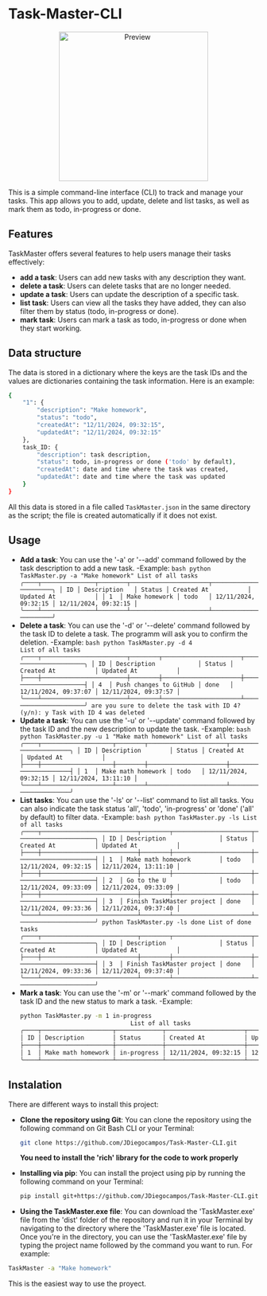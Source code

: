 # Task-Master-CLI

<p align="center">
    <img src="IconTaskMaster.ico" alt="Preview" width="300" height="300">
</p>

This is a simple command-line interface (CLI) to track and manage your tasks. This app allows you to add, update, delete and list tasks, as well as mark them as todo, in-progress or done.

## Features

TaskMaster offers several features to help users manage their tasks effectively:

- **add a task**: Users can add new tasks with any description they want.
- **delete a task**: Users can delete tasks that are no longer needed.
- **update a task**: Users can update the description of a specific task.
- **list task**: Users can view all the tasks they have added, they can also filter them by status (todo, in-progress or done).
- **mark task**: Users can mark a task as todo, in-progress or done when they start working.

## Data structure

The data is stored in a dictionary where the keys are the task IDs and the values are dictionaries containing the task information. Here is an example:

```bash
{
    "1": {
        "description": "Make homework",
        "status": "todo",
        "createdAt": "12/11/2024, 09:32:15",
        "updatedAt": "12/11/2024, 09:32:15"
    },
    task_ID: {
        "description": task description,
        "status": todo, in-progress or done ('todo' by default),
        "createdAt": date and time where the task was created,
        "updatedAt": date and time where the task was updated
    }
}
```
All this data is stored in a file called `TaskMaster.json` in the same directory as the script; the file is created automatically if it does not exist.

## Usage

- **Add a task**: You can use the '-a' or '--add' command followed by the task description to add a new task.
    -Example:
        ```bash
        python TaskMaster.py -a "Make homework"
                                    List of all tasks
        ╭────┬───────────────┬────────┬──────────────────────┬──────────────────────╮
        │ ID │ Description   │ Status │ Created At           │ Updated At           │
        │ 1  │ Make homework │ todo   │ 12/11/2024, 09:32:15 │ 12/11/2024, 09:32:15 │
        ╰────┴───────────────┴────────┴──────────────────────┴──────────────────────╯
        ```
- **Delete a task**: You can use the '-d' or '--delete' command followed by the task ID to delete a task. The programm will ask you to confirm the deletion.
    -Example:
        ```bash
        python TaskMaster.py -d 4                       
                                        List of all tasks
        ╭────┬────────────────────────┬────────┬──────────────────────┬──────────────────────╮
        │ ID │ Description            │ Status │ Created At           │ Updated At           │
        ├────┼────────────────────────┼────────┼──────────────────────┼──────────────────────┤
        │ 4  │ Push changes to GitHub │ done   │ 12/11/2024, 09:37:07 │ 12/11/2024, 09:37:57 │
        ╰────┴────────────────────────┴────────┴──────────────────────┴──────────────────────╯
        are you sure to delete the task with ID 4? (y/n): y
        Task with ID 4 was deleted
        ```
- **Update a task**: You can use the '-u' or '--update' command followed by the task ID and the new description to update the task.
    -Example:
        ```bash
        python TaskMaster.py -u 1 "Make math homework"
                                List of all tasks
        ╭────┬────────────────────┬────────┬──────────────────────┬──────────────────────╮
        │ ID │ Description        │ Status │ Created At           │ Updated At           │
        ├────┼────────────────────┼────────┼──────────────────────┼──────────────────────┤
        │ 1  │ Make math homework │ todo   │ 12/11/2024, 09:32:15 │ 12/11/2024, 13:11:10 │
        ╰────┴────────────────────┴────────┴──────────────────────┴──────────────────────╯
        ```
- **List tasks**: You can use the '-ls' or '--list' command to list all tasks. You can also indicate the task status 'all', 'todo', 'in-progress' or 'done' ('all' by default) to filter data.
    -Example:
        ```bash
        python TaskMaster.py -ls
                                    List of all tasks
        ╭────┬───────────────────────────┬────────┬──────────────────────┬──────────────────────╮
        │ ID │ Description               │ Status │ Created At           │ Updated At           │
        ├────┼───────────────────────────┼────────┼──────────────────────┼──────────────────────┤
        │ 1  │ Make math homework        │ todo   │ 12/11/2024, 09:32:15 │ 12/11/2024, 13:11:10 │
        ├────┼───────────────────────────┼────────┼──────────────────────┼──────────────────────┤
        │ 2  │ Go to the U               │ todo   │ 12/11/2024, 09:33:09 │ 12/11/2024, 09:33:09 │
        ├────┼───────────────────────────┼────────┼──────────────────────┼──────────────────────┤
        │ 3  │ Finish TaskMaster project │ done   │ 12/11/2024, 09:33:36 │ 12/11/2024, 09:37:40 │
        ╰────┴───────────────────────────┴────────┴──────────────────────┴──────────────────────╯
        python TaskMaster.py -ls done
                                   List of done tasks
        ╭────┬───────────────────────────┬────────┬──────────────────────┬──────────────────────╮
        │ ID │ Description               │ Status │ Created At           │ Updated At           │
        ├────┼───────────────────────────┼────────┼──────────────────────┼──────────────────────┤
        │ 3  │ Finish TaskMaster project │ done   │ 12/11/2024, 09:33:36 │ 12/11/2024, 09:37:40 │
        ╰────┴───────────────────────────┴────────┴──────────────────────┴──────────────────────╯
        ```
- **Mark a task**: You can use the '-m' or '--mark' command followed by the task ID and the new status to mark a task.
    -Example:
    ```bash
    python TaskMaster.py -m 1 in-progress
                                   List of all tasks
    ╭────┬────────────────────┬─────────────┬──────────────────────┬──────────────────────╮
    │ ID │ Description        │ Status      │ Created At           │ Updated At           │
    ├────┼────────────────────┼─────────────┼──────────────────────┼──────────────────────┤
    │ 1  │ Make math homework │ in-progress │ 12/11/2024, 09:32:15 │ 12/11/2024, 13:22:28 │
    ╰────┴────────────────────┴─────────────┴──────────────────────┴──────────────────────╯
    ```

## Instalation

There are different ways to install this project:

- **Clone the repository using Git**: You can clone the repository using the following command on Git Bash CLI or your Terminal:
    ```bash
    git clone https://github.com/JDiegocampos/Task-Master-CLI.git
    ```
    **You need to install the 'rich' library for the code to work properly**

- **Installing via pip**: You can install the project using pip by running the following command on your Terminal:
    ```bash
    pip install git+https://github.com/JDiegocampos/Task-Master-CLI.git
    ```

- **Using the TaskMaster.exe file**: You can download the 'TaskMaster.exe' file from the 'dist' folder of the repository and run it in your Terminal by navigating to the directory where the 'TaskMaster.exe' file is located.
Once you're in the directory, you can use the 'TaskMaster.exe' file by typing the project name followed by the command you want to run. For example:
```bash
TaskMaster -a "Make homework"
```
This is the easiest way to use the proyect.
